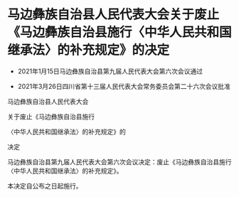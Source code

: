 # 马边彝族自治县人民代表大会关于废止《马边彝族自治县施行〈中华人民共和国继承法〉的补充规定》的决定

- 2021年1月15日马边彝族自治县第九届人民代表大会第六次会议通过

- 2021年3月26日四川省第十三届人民代表大会常务委员会第二十六次会议批准

<!-- INFO END -->

马边彝族自治县人民代表大会

关于废止《马边彝族自治县施行

〈中华人民共和国继承法〉的补充规定》的

决定

马边彝族自治县第九届人民代表大会第六次会议决定：废止《马边彝族自治县施行〈中华人民共和国继承法〉的补充规定》。

本决定自公布之日起施行。
